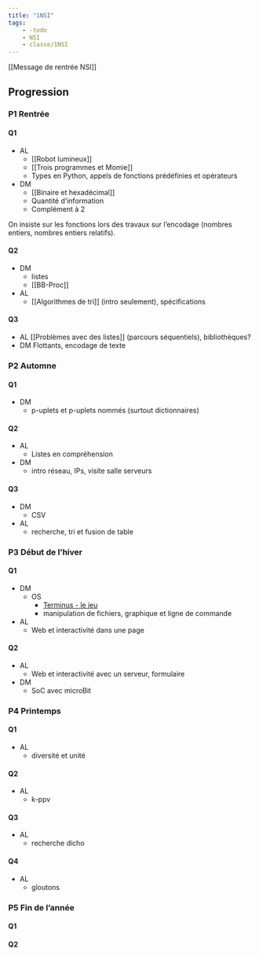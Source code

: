 ```yaml
---
title: "1NSI"
tags:
    - -todo
    - NSI
    - classe/1NSI
---
```


[[Message de rentrée NSI]]
## Progression

### P1 Rentrée

#### Q1

- AL
  - [[Robot lumineux]]
  - [[Trois programmes et Momie]]
  - Types en Python, appels de fonctions prédéfinies et opérateurs
- DM
  - [[Binaire et hexadécimal]]
  - Quantité d’information
  - Complément à 2

On insiste sur les fonctions lors des travaux sur l’encodage (nombres entiers, nombres entiers relatifs).

#### Q2

- DM
  - listes
  - [[BB-Proc]]
- AL
  - [[Algorithmes de tri]] (intro seulement), spécifications
#### Q3

- AL [[Problèmes avec des listes]] (parcours séquentiels), bibliothèques?
- DM Flottants, encodage de texte

### P2 Automne

#### Q1

- DM
  - p-uplets et p-uplets nommés (surtout dictionnaires)
#### Q2

- AL
  - Listes en compréhension
- DM
  - intro réseau, IPs, visite salle serveurs
#### Q3

- DM
  - CSV
- AL
  - recherche, tri et fusion de table
### P3 Début de l’hiver

#### Q1

- DM
  - OS
    - [Terminus - le jeu](http://luffah.xyz/bidules/Terminus/)
    - manipulation de fichiers, graphique et ligne de commande
- AL
  - Web et interactivité dans une page
#### Q2

- AL
  - Web et interactivité avec un serveur, formulaire
- DM
  - SoC avec microBit
### P4 Printemps

#### Q1

- AL
  - diversité et unité
#### Q2

- AL
  - k-ppv
#### Q3

- AL
  - recherche dicho
#### Q4

- AL
  - gloutons

### P5 Fin de l’année

#### Q1


#### Q2

